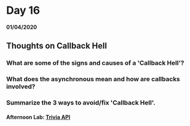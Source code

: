 # Day 16
__01/04/2020__

## Thoughts on Callback Hell

### What are some of the signs and causes of a 'Callback Hell'?


### What does the asynchronous mean and how are callbacks involved?


### Summarize the 3 ways to avoid/fix 'Callback Hell'.


#### Afternoon Lab: [Trivia API](https://trevor-r-allen.github.io/trivia-api/)
